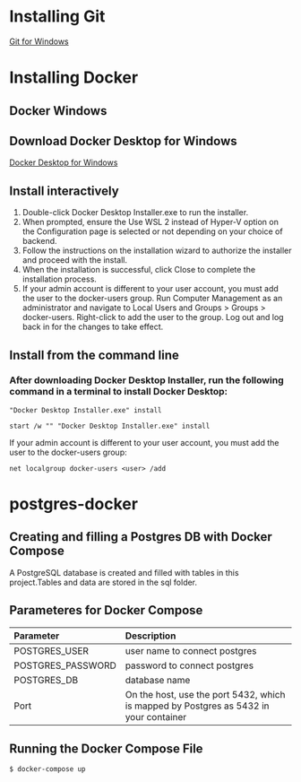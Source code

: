 # Installing Git
[Git for Windows](https://git-scm.com/download/win)
# Installing Docker
## Docker Windows
## Download Docker Desktop for Windows
[Docker Desktop for Windows](https://desktop.docker.com/win/main/amd64/Docker%20Desktop%20Installer.exe)
## Install interactively
1. Double-click Docker Desktop Installer.exe to run the installer.
2. When prompted, ensure the Use WSL 2 instead of Hyper-V option on the Configuration page is selected or not depending on your choice of backend.
3. Follow the instructions on the installation wizard to authorize the installer and proceed with the install.
4. When the installation is successful, click Close to complete the installation process.
5. If your admin account is different to your user account, you must add the user to the docker-users group. Run Computer Management as an administrator and navigate to Local Users and Groups > Groups > docker-users. Right-click to add the user to the group. Log out and log back in for the changes to take effect.
## Install from the command line
### After downloading Docker Desktop Installer, run the following command in a terminal to install Docker Desktop:
```
"Docker Desktop Installer.exe" install
```
```
start /w "" "Docker Desktop Installer.exe" install
```
If your admin account is different to your user account, you must add the user to the docker-users group:
```
net localgroup docker-users <user> /add
```
# postgres-docker

## Creating and filling a Postgres DB with Docker Compose
A PostgreSQL database is created and filled with tables in this project.Tables and data are stored in the sql folder.

## Parameteres for Docker Compose
| Parameter          | Description|
| :---               |:----  | 
| POSTGRES_USER      |user name to connect postgres|
| POSTGRES_PASSWORD  |password to connect postgres|        
| POSTGRES_DB        |database name|
| Port               |On the host, use the port 5432, which is mapped by Postgres as 5432 in your container| 

## Running the Docker Compose File
```
$ docker-compose up
```
